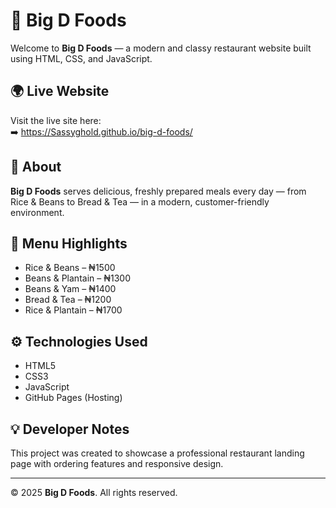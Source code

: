 # 🍴 Big D Foods

Welcome to **Big D Foods** — a modern and classy restaurant website built using HTML, CSS, and JavaScript.

## 🌍 Live Website
Visit the live site here:  
➡️ https://Sassyghold.github.io/big-d-foods/

## 🏪 About
**Big D Foods** serves delicious, freshly prepared meals every day — from Rice & Beans to Bread & Tea — in a modern, customer-friendly environment.

## 🍛 Menu Highlights
- Rice & Beans – ₦1500  
- Beans & Plantain – ₦1300  
- Beans & Yam – ₦1400  
- Bread & Tea – ₦1200  
- Rice & Plantain – ₦1700  

## ⚙️ Technologies Used
- HTML5  
- CSS3  
- JavaScript  
- GitHub Pages (Hosting)

## 💡 Developer Notes
This project was created to showcase a professional restaurant landing page with ordering features and responsive design.

---

© 2025 **Big D Foods**. All rights reserved.
<!-- site update -->
